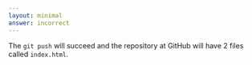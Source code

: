 ```yaml
---
layout: minimal
answer: incorrect
---
```


The `git push` will succeed and the repository at GitHub will have 2 files called `index.html`.

